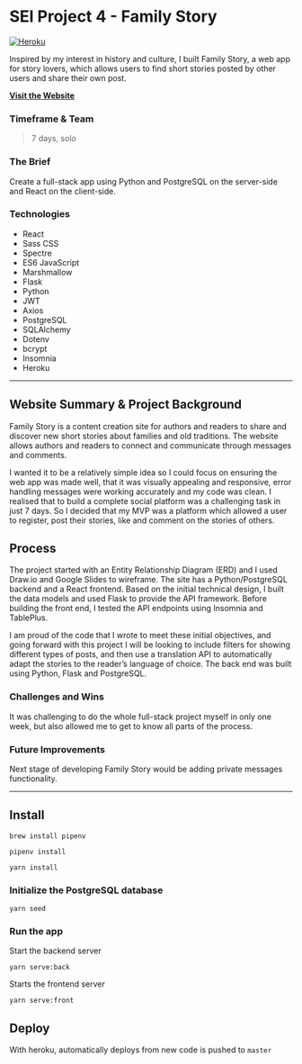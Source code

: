 # SEI Project 4 - Family Story
[![Heroku](http://heroku-badge.herokuapp.com/?app=viet-gram)](https://family-story-ga.herokuapp.com/)

Inspired by my interest in history and culture, I built Family Story, a web app for story lovers, which allows users to find short stories posted by other users and share their own post.

**<a href="https://family-story-ga.herokuapp.com" target="_blank">Visit the Website</a>**

### Timeframe & Team
> 7 days, solo

### The Brief
Create a full-stack app using Python and PostgreSQL on the server-side and React on the client-side. 

### Technologies
- React 
- Sass CSS 
- Spectre 
- ES6 JavaScript 
- Marshmallow 
- Flask
- Python 
- JWT 
- Axios 
- PostgreSQL 
- SQLAlchemy 
- Dotenv 
- bcrypt 
- Insomnia 
- Heroku

___

## Website Summary & Project Background

Family Story is a content creation site for authors and readers to share and discover new short stories about families and old traditions. The website allows authors and readers to connect and communicate through messages and comments.

I wanted it to be a relatively simple idea so I could focus on ensuring the web app was made well, that it was visually appealing and responsive, error handling messages were working accurately and my code was clean. I realised that to build a complete social platform was a challenging task in just 7 days. So I decided that my MVP was a platform which allowed a user to register, post their stories, like and comment on the stories of others.

## Process
The project started with an Entity Relationship Diagram (ERD) and I used Draw.io and Google Slides to wireframe. The site has a Python/PostgreSQL backend and a React frontend. Based on the initial technical design, I built the data models and used Flask to provide the API framework. Before building the front end, I tested the API endpoints using Insomnia and TablePlus.

I am proud of the code that I wrote to meet these initial objectives, and going forward with this project I will be looking to include filters for showing different types of posts, and then use a translation API to automatically adapt the stories to the reader’s language of choice. The back end was built using Python, Flask and PostgreSQL.

### Challenges and Wins
It was challenging to do the whole full-stack project myself in only one week, but also allowed me to get to know all parts of the process.

### Future Improvements
Next stage of developing Family Story would be adding private messages functionality.

___

## Install

`brew install pipenv`

`pipenv install`

`yarn install`

### Initialize the PostgreSQL database

`yarn seed`

### Run the app

Start the backend server

`yarn serve:back`

Starts the frontend server

`yarn serve:front`

## Deploy

With heroku, automatically deploys from new code is pushed to `master`
